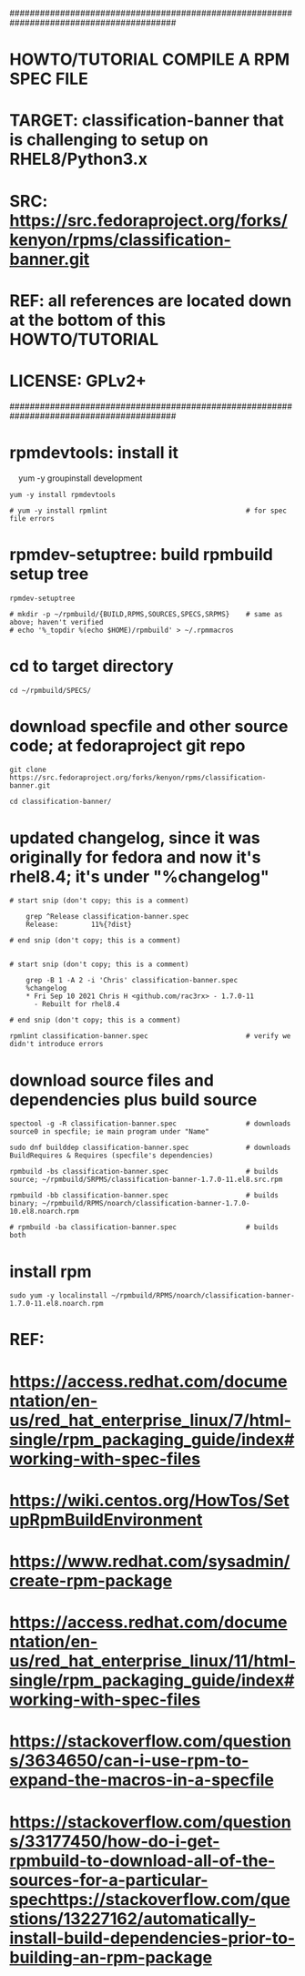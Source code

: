 #########################################################################################
# HOWTO/TUTORIAL COMPILE A RPM SPEC FILE
# TARGET:  classification-banner that is challenging to setup on RHEL8/Python3.x
# SRC:     https://src.fedoraproject.org/forks/kenyon/rpms/classification-banner.git
# REF:     all references are located down at the bottom of this HOWTO/TUTORIAL
# LICENSE: GPLv2+
#########################################################################################


# rpmdevtools: install it

    yum -y groupinstall development

    yum -y install rpmdevtools

    # yum -y install rpmlint                                  # for spec file errors


# rpmdev-setuptree:  build rpmbuild setup tree

    rpmdev-setuptree

    # mkdir -p ~/rpmbuild/{BUILD,RPMS,SOURCES,SPECS,SRPMS}    # same as above; haven't verified
    # echo '%_topdir %(echo $HOME)/rpmbuild' > ~/.rpmmacros


# cd to target directory

    cd ~/rpmbuild/SPECS/

# download specfile and other source code; at fedoraproject git repo

    git clone https://src.fedoraproject.org/forks/kenyon/rpms/classification-banner.git

    cd classification-banner/


# updated changelog, since it was originally for fedora and now it's rhel8.4; it's under "%changelog"

    # start snip (don't copy; this is a comment)

        grep ^Release classification-banner.spec
        Release:        11%{?dist}

    # end snip (don't copy; this is a comment)


    # start snip (don't copy; this is a comment)

        grep -B 1 -A 2 -i 'Chris' classification-banner.spec
        %changelog
        * Fri Sep 10 2021 Chris H <github.com/rac3rx> - 1.7.0-11
          - Rebuilt for rhel8.4

    # end snip (don't copy; this is a comment)

    rpmlint classification-banner.spec                        # verify we didn't introduce errors
    
    
# download source files and dependencies plus build source

    spectool -g -R classification-banner.spec                 # downloads source0 in specfile; ie main program under "Name"

    sudo dnf builddep classification-banner.spec              # downloads BuildRequires & Requires (specfile's dependencies)

    rpmbuild -bs classification-banner.spec                   # builds source; ~/rpmbuild/SRPMS/classification-banner-1.7.0-11.el8.src.rpm

    rpmbuild -bb classification-banner.spec                   # builds binary; ~/rpmbuild/RPMS/noarch/classification-banner-1.7.0-10.el8.noarch.rpm

    # rpmbuild -ba classification-banner.spec                 # builds both


# install rpm
    sudo yum -y localinstall ~/rpmbuild/RPMS/noarch/classification-banner-1.7.0-11.el8.noarch.rpm


# REF:
# https://access.redhat.com/documentation/en-us/red_hat_enterprise_linux/7/html-single/rpm_packaging_guide/index#working-with-spec-files
# https://wiki.centos.org/HowTos/SetupRpmBuildEnvironment
# https://www.redhat.com/sysadmin/create-rpm-package
# https://access.redhat.com/documentation/en-us/red_hat_enterprise_linux/11/html-single/rpm_packaging_guide/index#working-with-spec-files
# https://stackoverflow.com/questions/3634650/can-i-use-rpm-to-expand-the-macros-in-a-specfile
# https://stackoverflow.com/questions/33177450/how-do-i-get-rpmbuild-to-download-all-of-the-sources-for-a-particular-spechttps://stackoverflow.com/questions/13227162/automatically-install-build-dependencies-prior-to-building-an-rpm-package
